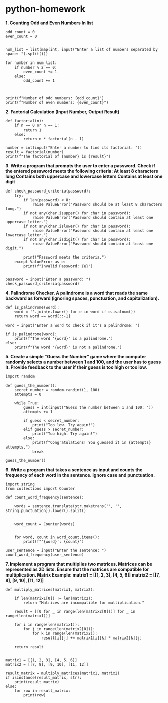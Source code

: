 # python-homework

**1. Counting Odd and Even Numbers In list**

```
odd_count = 0
even_count = 0


num_list = list(map(int, input("Enter a list of numbers separated by space: ").split()))

for number in num_list:
    if number % 2 == 0:
        even_count += 1
    else:
        odd_count += 1



print(f"Number of odd numbers: {odd_count}")
print(f"Number of even numbers: {even_count}")

```
**2. Factorial Calculation (Input Number, Output Result)**


```
def factorial(n):
    if n == 0 or n == 1:
        return 1
    else:
        return n * factorial(n - 1)

number = int(input("Enter a number to find its factorial: "))
result = factorial(number)
print(f"The factorial of {number} is {result}")
```

**3. Write a program that prompts the user to enter a password. Check if the entered password meets the following criteria:
At least 8 characters long
Contains both uppercase and lowercase letters
Contains at least one digit**

```
def check_password_criteria(password):
    try:
        if len(password) < 8:
            raise ValueError("Password should be at least 8 characters long.")
        if not any(char.isupper() for char in password):
            raise ValueError("Password should contain at least one uppercase letter.")
        if not any(char.islower() for char in password):
            raise ValueError("Password should contain at least one lowercase letter.")
        if not any(char.isdigit() for char in password):
            raise ValueError("Password should contain at least one digit.")

        print("Password meets the criteria.")
    except ValueError as e:
        print(f"Invalid Password: {e}")


password = input("Enter a password: ")
check_password_criteria(password)
```
**4. Palindrome Checker.  A palindrome is a word that reads the same backward as forward (ignoring spaces, punctuation, and capitalization).**

```
def is_palindrome(word):
    word = ''.join(e.lower() for e in word if e.isalnum())
    return word == word[::-1]

word = input("Enter a word to check if it's a palindrome: ")

if is_palindrome(word):
    print(f"The word '{word}' is a palindrome.")
else:
    print(f"The word '{word}' is not a palindrome.")
```

**5. Create a simple "Guess the Number" game where the computer randomly selects a number between 1 and 100, and the user has to guess it. Provide feedback to the user if their guess is too high or too low.**

```
import random

def guess_the_number():
    secret_number = random.randint(1, 100)
    attempts = 0

    while True:
        guess = int(input("Guess the number between 1 and 100: "))
        attempts += 1

        if guess < secret_number:
            print("Too low. Try again!")
        elif guess > secret_number:
            print("Too high. Try again!")
        else:
            print(f"Congratulations! You guessed it in {attempts} attempts.")
            break

guess_the_number()
```


**6. Write a program that takes a sentence as input and counts the frequency of each word in the sentence. Ignore case and punctuation.**

```
import string
from collections import Counter

def count_word_frequency(sentence):
    
    words = sentence.translate(str.maketrans('', '', string.punctuation)).lower().split()

    
    word_count = Counter(words)

    
    for word, count in word_count.items():
        print(f"'{word}': {count}")

user_sentence = input("Enter the sentence: ")
count_word_frequency(user_sentence)
```
**7. Implement a program that multiplies two matrices. Matrices can be represented as 2D lists. Ensure that the matrices are compatible for multiplication. Matrix Example: 
matrix1 = [[1, 2, 3], [4, 5, 6]]
matrix2 = [[7, 8], [9, 10], [11, 12]]**


```
def multiply_matrices(matrix1, matrix2):
    
    if len(matrix1[0]) != len(matrix2):
        return "Matrices are incompatible for multiplication."

    result = [[0 for _ in range(len(matrix2[0]))] for _ in range(len(matrix1))]

    for i in range(len(matrix1)):
        for j in range(len(matrix2[0])):
            for k in range(len(matrix2)):
                result[i][j] += matrix1[i][k] * matrix2[k][j]

    return result


matrix1 = [[1, 2, 3], [4, 5, 6]]
matrix2 = [[7, 8], [9, 10], [11, 12]]

result_matrix = multiply_matrices(matrix1, matrix2)
if isinstance(result_matrix, str):
    print(result_matrix)
else:
    for row in result_matrix:
        print(row)
```
